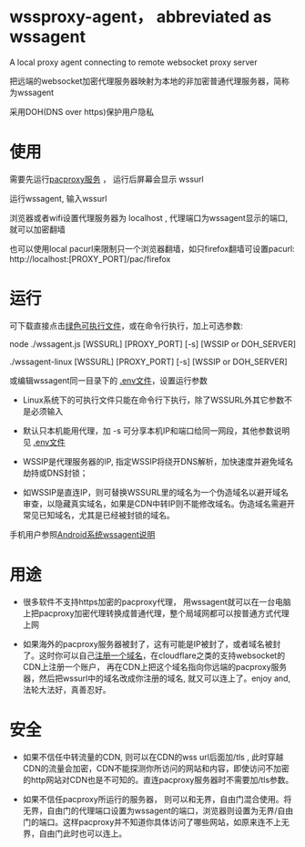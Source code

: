 # wssproxy-agent， abbreviated as wssagent
A local proxy agent connecting to remote websocket proxy server

把远端的websocket加密代理服务器映射为本地的非加密普通代理服务器，简称为wssagent

采用DOH(DNS over https)保护用户隐私


# 使用

需要先运行[pacproxy服务](https://github.com/httpgate/pacproxy.js) ， 运行后屏幕会显示 wssurl

运行wssagent, 输入wssurl

浏览器或者wifi设置代理服务器为 localhost , 代理端口为wssagent显示的端口, 就可以加密翻墙

也可以使用local pacurl来限制只一个浏览器翻墙，如只firefox翻墙可设置pacurl: http://localhost:[PROXY_PORT]/pac/firefox


# 运行

可下载直接点击[绿色可执行文件](https://github.com/httpgate/resouces/tree/main/wssproxy-agent)，或在命令行执行，加上可选参数:

node ./wssagent.js [WSSURL] [PROXY_PORT] [-s] [WSSIP or DOH_SERVER]

./wssagent-linux [WSSURL] [PROXY_PORT] [-s] [WSSIP or DOH_SERVER]

或编辑wssagent同一目录下的 [.env文件](\.env)，设置运行参数

* Linux系统下的可执行文件只能在命令行下执行，除了WSSURL外其它参数不是必须输入

* 默认只本机能用代理，加 -s 可分享本机IP和端口给同一网段，其他参数说明见 [.env文件](\.env)

* WSSIP是代理服务器的IP, 指定WSSIP将绕开DNS解析，加快速度并避免域名劫持或DNS封锁；

* 如WSSIP是直连IP，则可替换WSSURL里的域名为一个伪造域名以避开域名审查，以隐藏真实域名，如果是CDN中转IP则不能修改域名。伪造域名需避开常见已知域名，尤其是已经被封锁的域名。

手机用户参照[Android系统wssagent说明](\/run-in-container\/README\.md)


# 用途

* 很多软件不支持https加密的pacproxy代理， 用wssagent就可以在一台电脑上把pacproxy加密代理转换成普通代理，整个局域网都可以按普通方式代理上网

* 如果海外的pacproxy服务器被封了，这有可能是IP被封了，或者域名被封了。这时你可以自己[注册一个域名](https://github.com/httpgate/pacproxy.js/blob/main/documents/About_Domain_ZH.md)，在cloudflare之类的支持websocket的CDN上注册一个账户， 再在CDN上把这个域名指向你远端的pacproxy服务器，然后把wssurl中的域名改成你注册的域名, 就又可以连上了。enjoy and, 法轮大法好，真善忍好。


# 安全

* 如果不信任中转流量的CDN, 则可以在CDN的wss url后面加/tls , 此时穿越CDN的流量会加密，CDN不能探测你所访问的网站和内容，即使访问不加密的http网站对CDN也是不可知的。直连pacproxy服务器时不需要加/tls参数。

* 如果不信任pacproxy所运行的服务器， 则可以和无界，自由门混合使用。将无界，自由门的代理端口设置为wssagent的端口，浏览器则设置为无界/自由门的端口。这样pacproxy并不知道你具体访问了哪些网站，如原来连不上无界，自由门此时也可以连上。